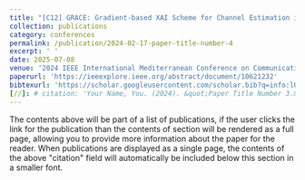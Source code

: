 ```yaml
---
title: "[C12] GRACE: Gradient-based XAI Scheme for Channel Estimation in Wireless Communications"
collection: publications
category: conferences
permalink: /publication/2024-02-17-paper-title-number-4
excerpt: ' '
date: 2025-07-08
venue: '2024 IEEE International Mediterranean Conference on Communications and Networking (MeditCom)'
paperurl: 'https://ieeexplore.ieee.org/abstract/document/10621232'
bibtexurl: 'https://scholar.googleusercontent.com/scholar.bib?q=info:lOLhglECyOEJ:scholar.google.com/&output=citation&scisdr=CgL1daADENKYq2n7LXY:AAZF9b8AAAAAaKr9NXaJUjq6JD3JbIe30ydRtNM&scisig=AAZF9b8AAAAAaKr9NUDDyYmTcyu5t0vRZQ7Tc2U&scisf=4&ct=citation&cd=-1&hl=en&scfhb=1'
[//]: # citation: 'Your Name, You. (2024). &quot;Paper Title Number 3.&quot; <i>GitHub Journal of Bugs</i>. 1(3).'
---
```


The contents above will be part of a list of publications, if the user clicks the link for the publication than the contents of section will be rendered as a full page, allowing you to provide more information about the paper for the reader. When publications are displayed as a single page, the contents of the above "citation" field will automatically be included below this section in a smaller font.
